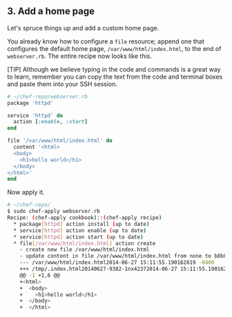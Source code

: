 ## 3. Add a home page

Let's spruce things up and add a custom home page.

You already know how to configure a `file` resource; append one that configures the default home page, <code class="file-path">/var/www/html/index.html</code>, to the end of <code class="file-path">webserver.rb</code>. The entire recipe now looks like this.

[TIP] Although we believe typing in the code and commands is a great way to learn, remember you can copy the text from the code and terminal boxes and paste them into your SSH session.

```ruby
# ~/chef-repo/webserver.rb
package 'httpd'

service 'httpd' do
  action [:enable, :start]
end

file '/var/www/html/index.html' do
  content '<html>
  <body>
    <h1>hello world</h1>
  </body>
</html>'
end
```

Now apply it.

```bash
# ~/chef-repo/
$ sudo chef-apply webserver.rb
Recipe: (chef-apply cookbook)::(chef-apply recipe)
  * package[httpd] action install (up to date)
  * service[httpd] action enable (up to date)
  * service[httpd] action start (up to date)  
  * file[/var/www/html/index.html] action create
    - create new file /var/www/html/index.html
    - update content in file /var/www/html/index.html from none to b8b8af
    --- /var/www/html/index.html2014-06-27 15:11:55.190162819 -0400
    +++ /tmp/.index.html20140627-9382-1nx42372014-06-27 15:11:55.190162819 -0400
    @@ -1 +1,6 @@
    +<html>
    +  <body>
    +    <h1>hello world</h1>
    +  </body>
    +  </html>
```
